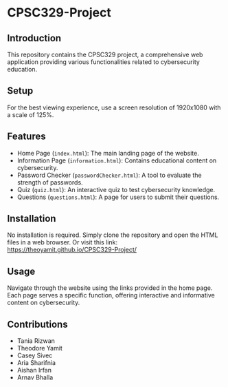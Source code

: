 # CPSC329-Project

## Introduction
This repository contains the CPSC329 project, a comprehensive web application providing various functionalities related to cybersecurity education.

## Setup
For the best viewing experience, use a screen resolution of 1920x1080 with a scale of 125%.

## Features
- Home Page (`index.html`): The main landing page of the website.
- Information Page (`information.html`): Contains educational content on cybersecurity.
- Password Checker (`passwordChecker.html`): A tool to evaluate the strength of passwords.
- Quiz (`quiz.html`): An interactive quiz to test cybersecurity knowledge.
- Questions (`questions.html`): A page for users to submit their questions.

## Installation
No installation is required. Simply clone the repository and open the HTML files in a web browser.
Or visit this link:
<https://theoyamit.github.io/CPSC329-Project/>

## Usage
Navigate through the website using the links provided in the home page. Each page serves a specific function, offering interactive and informative content on cybersecurity.

## Contributions 
- Tania Rizwan
- Theodore Yamit
- Casey Sivec
- Aria Sharifnia
- Aishan Irfan
- Arnav Bhalla
